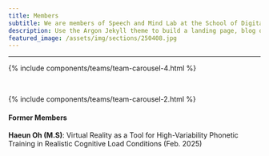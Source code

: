 ```yaml
---
title: Members
subtitle: We are members of Speech and Mind Lab at the School of Digital Humanities and Computational Social Sciences and the Graduate School of Culture Technology, KAIST.
description: Use the Argon Jekyll theme to build a landing page, blog or complete website.
featured_image: /assets/img/sections/250408.jpg
---
```



---
<!--```components/teams/team-carousel-4.html ```-->
{% include components/teams/team-carousel-4.html %}

<br>

<!--```components/teams/team-carousel-2.html ```-->
{% include components/teams/team-carousel-2.html %}




<h4>Former Members</h4>

<p><strong>Haeun Oh (M.S)</strong>: Virtual Reality as a Tool for High-Variability Phonetic Training in Realistic Cognitive Load Conditions (Feb. 2025)
</p>


<!--
---
```components/teams/team-carousel-3.html ```
{% include components/teams/team-carousel-3.html %}

---
```components/teams/team-carousel-1.html ```
{% include components/teams/team-carousel-1.html %}
-->